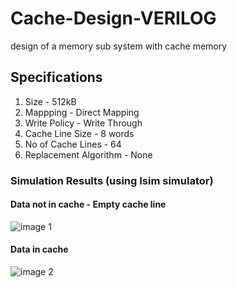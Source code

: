 # Cache-Design-VERILOG
design of a memory sub system with cache memory

## Specifications
  1. Size                  - 512kB
  2. Mappping              - Direct Mapping
  3. Write Policy          - Write Through
  4. Cache Line Size       - 8 words
  5. No of Cache Lines     - 64
  6. Replacement Algorithm - None
  
  ### Simulation Results (using Isim simulator)
  #### Data not in cache - Empty cache line 
  ![image 1](https://github.com/damithkawshan/Cache-Design-VERILOG/blob/master/simulation%20results/data%20not%20in%20cache.png)
  #### Data in cache
  ![image 2](https://github.com/damithkawshan/Cache-Design-VERILOG/blob/master/simulation%20results/data%20in%20cache.png)
